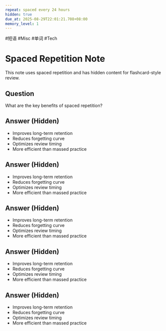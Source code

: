 ```yaml
---
repeat: spaced every 24 hours
hidden: true
due_at: 2025-08-29T22:01:21.708+08:00
memory_level: 1
---
```

#短语 #Misc #单词 #Tech 

# Spaced Repetition Note

This note uses spaced repetition and has hidden content for flashcard-style review.

## Question
What are the key benefits of spaced repetition?

## Answer (Hidden)
- Improves long-term retention
- Reduces forgetting curve
- Optimizes review timing
- More efficient than massed practice


## Answer (Hidden)
- Improves long-term retention
- Reduces forgetting curve
- Optimizes review timing
- More efficient than massed practice

## Answer (Hidden)
- Improves long-term retention
- Reduces forgetting curve
- Optimizes review timing
- More efficient than massed practice

## Answer (Hidden)
- Improves long-term retention
- Reduces forgetting curve
- Optimizes review timing
- More efficient than massed practice

## Answer (Hidden)
- Improves long-term retention
- Reduces forgetting curve
- Optimizes review timing
- More efficient than massed practice


